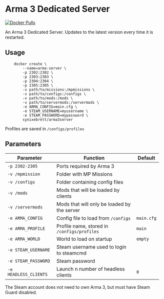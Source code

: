 # Arma 3 Dedicated Server

[![Docker Pulls](https://img.shields.io/docker/pulls/synixebrett/arma3server.svg?style=flat-square)](https://hub.docker.com/r/synixebrett/arma3server)

An Arma 3 Dedicated Server. Updates to the latest version every time it is restarted.

## Usage

```
    docker create \
        --name=arma-server \
        -p 2302:2302 \
        -p 2303:2303 \
        -p 2304:2304 \
        -p 2305:2305 \
        -v path/to/missions:/mpmissions \
        -v path/to/configs:/configs \
        -v path/to/mods:/mods \
        -v path/to/servermods:/servermods \
        -e ARMA_CONFIG=main.cfg \
        -e STEAM_USERNAME=myusername \
        -e STEAM_PASSWORD=mypassword \
        synixebrett/arma3server
```

Profiles are saved in `/configs/profiles`

## Parameters

| Parameter             | Function | Default |
| -------------         |--------------| - |
| `-p 2302-2305`        | Ports required by Arma 3 |
| `-v /mpmission`       | Folder with MP Missions |
| `-v /configs`         | Folder containing config files |
| `-v /mods`            | Mods that will be loaded by clients |
| `-v /servermods`      | Mods that will only be loaded by the server |
| `-e ARMA_CONFIG`      | Config file to load from `/configs`               | `main.cfg` |
| `-e ARMA_PROFILE`     | Profile name, stored in `/configs/profiles`       | `main` |
| `-e ARMA_WORLD`       | World to load on startup                          | `empty` |
| `-e STEAM_USERNAME`   | Steam username used to login to steamcmd |
| `-e STEAM_PASSWORD`   | Steam password |
| `-e HEADLESS_CLIENTS` | Launch n number of headless clients               | `0` |

The Steam account does not need to own Arma 3, but must have Steam Guard disabled.
